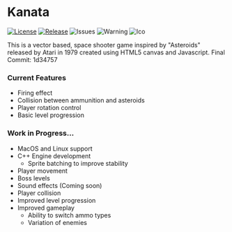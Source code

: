 # Kanata
[![License](https://img.shields.io/badge/License-BSD%203--Clause-blue.svg)](https://opensource.org/licenses/BSD-3-Clause)
[![Release](https://img.shields.io/github/v/release/hausen-wu-23/kanata?include_prereleases)](https://github.com/hausen-wu-23/kanata/releases/)
![Issues](https://img.shields.io/github/issues/hausen-wu-23/kanata)
![Warning](https://img.shields.io/badge/photosensitive-epilepsy%20warning-important)
![Ico](https://cdn.discordapp.com/attachments/774891976079441941/788571650785673236/ico.png)

This is a vector based, space shooter game inspired by "Asteroids" released by Atari in 1979 created using HTML5 canvas and Javascript.
Final Commit: 1d34757
### Current Features
- Firing effect
- Collision between ammunition and asteroids
- Player rotation control
- Basic level progression
### Work in Progress...
- MacOS and Linux support
- C++ Engine development
  - Sprite batching to improve stability
- Player movement
- Boss levels
- Sound effects (Coming soon)
- Player collision 
- Improved level progression
- Improved gameplay
  - Ability to switch ammo types
  - Variation of enemies

